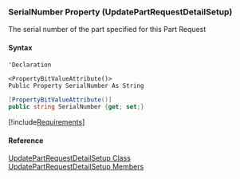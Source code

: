 ﻿### SerialNumber Property (UpdatePartRequestDetailSetup)

The serial number of the part specified for this Part Request

#### Syntax

```vbnet
'Declaration

<PropertyBitValueAttribute()>
Public Property SerialNumber As String
```

```csharp
[PropertyBitValueAttribute()]
public string SerialNumber {get; set;}
```

[!include[Requirements](../partials/requirements.md)]

#### Reference

[UpdatePartRequestDetailSetup Class](FChoice.Toolkits.Clarify~FChoice.Toolkits.Clarify.Logistics.UpdatePartRequestDetailSetup.md)  
[UpdatePartRequestDetailSetup Members](FChoice.Toolkits.Clarify~FChoice.Toolkits.Clarify.Logistics.UpdatePartRequestDetailSetup_members.md)